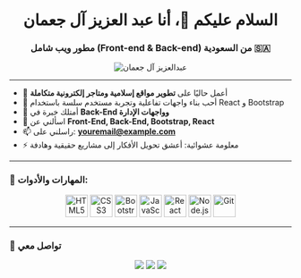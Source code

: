 <h1 align="center">السلام عليكم 👋، أنا عبد العزيز آل جعمان</h1>
<h3 align="center">مطور ويب شامل (Front-end & Back-end) من السعودية 🇸🇦</h3>

<p align="center">
  <img src="https://komarev.com/ghpvc/?username=abdalaziz-aljamaan&label=Profile%20views&color=0e75b6&style=flat" alt="عبدالعزيز آل جعمان" />
</p>

---

- 💼 أعمل حاليًا على **تطوير مواقع إسلامية ومتاجر إلكترونية متكاملة**
- 🚀 أحب بناء واجهات تفاعلية وتجربة مستخدم سلسة باستخدام React و Bootstrap
- 🧠 أمتلك خبرة في **Back-End وواجهات الإدارة**
- 💬 اسألني عن **Front-End, Back-End, Bootstrap, React**
- 📫 راسلني على: **youremail@example.com**
- ⚡ معلومة عشوائية: أعشق تحويل الأفكار إلى مشاريع حقيقية وهادفة

---

### 🧰 المهارات والأدوات:

<p align="center">
  <img src="https://cdn.jsdelivr.net/gh/devicons/devicon/icons/html5/html5-original.svg" width="40" height="40" alt="HTML5" />
  <img src="https://cdn.jsdelivr.net/gh/devicons/devicon/icons/css3/css3-original.svg" width="40" height="40" alt="CSS3" />
  <img src="https://cdn.jsdelivr.net/gh/devicons/devicon/icons/bootstrap/bootstrap-original.svg" width="40" height="40" alt="Bootstrap" />
  <img src="https://cdn.jsdelivr.net/gh/devicons/devicon/icons/javascript/javascript-original.svg" width="40" height="40" alt="JavaScript" />
  <img src="https://cdn.jsdelivr.net/gh/devicons/devicon/icons/react/react-original.svg" width="40" height="40" alt="React" />
  <img src="https://cdn.jsdelivr.net/gh/devicons/devicon/icons/nodejs/nodejs-original.svg" width="40" height="40" alt="Node.js" />
  <img src="https://cdn.jsdelivr.net/gh/devicons/devicon/icons/git/git-original.svg" width="40" height="40" alt="Git" />
</p>

---

### 🤝 تواصل معي

<p align="center">
  <a href="mailto:youremail@example.com"><img src="https://img.shields.io/badge/Email-D14836?style=for-the-badge&logo=gmail&logoColor=white" /></a>
  <a href="https://twitter.com/YOUR_USERNAME"><img src="https://img.shields.io/badge/Twitter-%231DA1F2.svg?&style=for-the-badge&logo=Twitter&logoColor=white" /></a>
  <a href="https://www.linkedin.com/in/YOUR_USERNAME"><img src="https://img.shields.io/badge/LinkedIn-0077B5?style=for-the-badge&logo=linkedin&logoColor=white" /></a>
</p>
